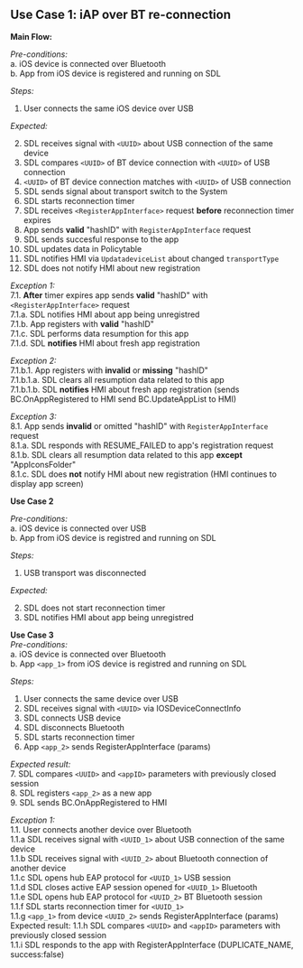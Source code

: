 ## Use Case 1: iAP over BT re-connection

**Main Flow:**  

_Pre-conditions:_  
a. iOS device is connected over Bluetooth  
b. App from iOS device is registered and running on SDL 

_Steps:_    
1. User connects the same iOS device over USB  

_Expected:_  

2. SDL receives signal with `<UUID>` about USB connection of the same device 
3. SDL compares `<UUID>` of BT device connection with `<UUID>` of USB connection  
4. `<UUID>` of BT device connection matches with `<UUID>` of USB connection
5. SDL sends signal about transport switch to the System  
6. SDL starts reconnection timer
7. SDL receives `<RegisterAppInterface>` request **before** reconnection timer expires
8. App sends **valid** "hashID" with `RegisterAppInterface` request 
9. SDL sends succesful response to the app 
10. SDL updates data in Policytable 
11. SDL notifies HMI via `UpdatadeviceList` about changed `transportType`
12. SDL does not notify HMI about new registration


_Exception 1:_  
7.1. **After** timer expires app sends **valid** "hashID" with `<RegisterAppInterface>` request  
7.1.a. SDL notifies HMI about app being unregistred   
7.1.b. App registers with **valid** "hashID"  
7.1.c. SDL performs data resumption for this app  
7.1.d. SDL **notifies** HMI about fresh app registration 

_Exception 2:_  
7.1.b.1. App registers with **invalid** or **missing** "hashID"   
7.1.b.1.a. SDL clears all resumption data related to this app  
7.1.b.1.b. SDL **notifies** HMI about fresh app registration (sends BC.OnAppRegistered to HMI send BC.UpdateAppList to HMI)

_Exception 3:_  
8.1. App sends **invalid** or omitted "hashID" with `RegisterAppInterface` request  
8.1.a. SDL responds with RESUME_FAILED to app's registration request  
8.1.b. SDL clears all resumption data related to this app **except** "AppIconsFolder"  
8.1.c. SDL does **not** notify HMI about new registration (HMI continues to display app screen)

**Use Case 2**  

_Pre-conditions:_  
a. iOS device is connected over USB  
b. App from iOS device is registred and running on SDL  

_Steps:_    
1. USB transport was disconnected

_Expected:_   

2. SDL does not start reconnection timer  
3. SDL notifies HMI about app being unregistred

**Use Case 3**  
_Pre-conditions:_  
a. iOS device is connected over Bluetooth  
b. App `<app_1>` from iOS device is registred and running on SDL  

_Steps:_
 1. User connects the same device over USB
 2. SDL receives signal with `<UUID>` via IOSDeviceConnectInfo
 3. SDL connects USB device
 4. SDL disconnects Bluetooth
 5. SDL starts reconnection timer
 6. App `<app_2>` sends RegisterAppInterface (params)  
 
 _Expected result:_  
 7. SDL compares `<UUID>` and `<appID>` parameters with previously closed session  
 8. SDL registers `<app_2>` as a new app  
 9. SDL sends BC.OnAppRegistered to HMI  
 
 _Exception 1:_   
 1.1. User connects another device over Bluetooth  
 1.1.a SDL receives signal with `<UUID_1>` about USB connection of the same device  
 1.1.b SDL receives signal with `<UUID_2>` about Bluetooth connection of another device  
 1.1.c SDL opens hub EAP protocol for `<UUID_1>` USB session  
 1.1.d SDL closes active EAP session opened for `<UUID_1>` Bluetooth  
 1.1.e SDL opens hub EAP protocol for `<UUID_2>` BT Bluetooth session  
 1.1.f SDL starts reconnection timer for `<UUID_1>`  
 1.1.g `<app_1>` from device `<UUID_2>` sends RegisterAppInterface (params)  
 Expected result:
 1.1.h SDL compares `<UUID>` and `<appID>` parameters with previously closed session  
 1.1.i SDL responds to the app with RegisterAppInterface (DUPLICATE_NAME, success:false)
